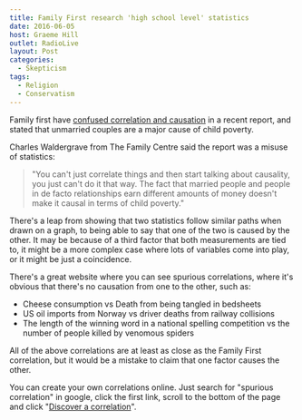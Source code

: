 ```yaml
---
title: Family First research 'high school level' statistics
date: 2016-06-05
host: Graeme Hill
outlet: RadioLive
layout: Post
categories:
  - Skepticism
tags:
  - Religion
  - Conservatism
---
```


Family first have [confused correlation and causation](http://www.stuff.co.nz/national/80508306/lobby-group-family-first-blames-unmarried-couples-for-child-poverty) in a recent report, and stated that unmarried couples are a major cause of child poverty.

<!-- more -->

Charles Waldergrave from The Family Centre said the report was a misuse of statistics:

> "You can't just correlate things and then start talking about causality, you just can't do it that way. The fact that married people and people in de facto relationships earn different amounts of money doesn't make it causal in terms of child poverty."

There's a leap from showing that two statistics follow similar paths when drawn on a graph, to being able to say that one of the two is caused by the other. It may be because of a third factor that both measurements are tied to, it might be a more complex case where lots of variables come into play, or it might be just a coincidence.

There's a great website where you can see spurious correlations, where it's obvious that there's no causation from one to the other, such as:

- Cheese consumption vs Death from being tangled in bedsheets
- US oil imports from Norway vs driver deaths from railway collisions
- The length of the winning word in a national spelling competition vs the number of people killed by venomous spiders

All of the above correlations are at least as close as the Family First correlation, but it would be a mistake to claim that one factor causes the other.

You can create your own correlations online. Just search for "spurious correlation" in google, click the first link, scroll to the bottom of the page and click "[Discover a correlation](http://tylervigen.com/discover)".
